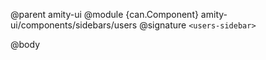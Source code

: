 @parent amity-ui
@module {can.Component} amity-ui/components/sidebars/users <users-sidebar>
@signature `<users-sidebar>`

@body

## <users-sidebar>

